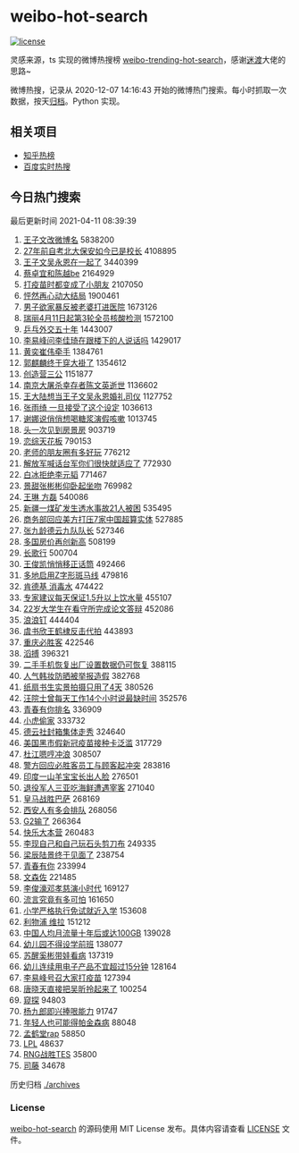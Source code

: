 # weibo-hot-search

[![license](https://img.shields.io/github/license/Arrackisarookie/weibo-hot-search)](https://github.com/Arrackisarookie/weibo-hot-search/blob/master/LICENSE)

灵感来源，ts 实现的微博热搜榜 [weibo-trending-hot-search](https://github.com/justjavac/weibo-trending-hot-search)，感谢[迷渡](https://github.com/justjavac)大佬的思路~

微博热搜，记录从 2020-12-07 14:16:43 开始的微博热门搜索。每小时抓取一次数据，按天[归档](./archives)。Python 实现。

## 相关项目
+ [知乎热榜](https://github.com/Arrackisarookie/zhihu-top-search)
+ [百度实时热搜](https://github.com/Arrackisarookie/baidu-hot-search)

## 今日热门搜索

<!-- Rank Begin -->

最后更新时间 2021-04-11 08:39:39

1. [王子文改微博名](https://s.weibo.com/weibo?q=%23%E7%8E%8B%E5%AD%90%E6%96%87%E6%94%B9%E5%BE%AE%E5%8D%9A%E5%90%8D%23&Refer=top) 5838200
1. [27年前自考北大保安如今已是校长](https://s.weibo.com/weibo?q=%2327%E5%B9%B4%E5%89%8D%E8%87%AA%E8%80%83%E5%8C%97%E5%A4%A7%E4%BF%9D%E5%AE%89%E5%A6%82%E4%BB%8A%E5%B7%B2%E6%98%AF%E6%A0%A1%E9%95%BF%23&Refer=top) 4108895
1. [王子文吴永恩在一起了](https://s.weibo.com/weibo?q=%23%E7%8E%8B%E5%AD%90%E6%96%87%E5%90%B4%E6%B0%B8%E6%81%A9%E5%9C%A8%E4%B8%80%E8%B5%B7%E4%BA%86%23&Refer=top) 3440399
1. [蔡卓宜和陈越be](https://s.weibo.com/weibo?q=%23%E8%94%A1%E5%8D%93%E5%AE%9C%E5%92%8C%E9%99%88%E8%B6%8Abe%23&Refer=top) 2164929
1. [打疫苗时都变成了小朋友](https://s.weibo.com/weibo?q=%23%E6%89%93%E7%96%AB%E8%8B%97%E6%97%B6%E9%83%BD%E5%8F%98%E6%88%90%E4%BA%86%E5%B0%8F%E6%9C%8B%E5%8F%8B%23&Refer=top) 2107050
1. [怦然再心动大结局](https://s.weibo.com/weibo?q=%E6%80%A6%E7%84%B6%E5%86%8D%E5%BF%83%E5%8A%A8%E5%A4%A7%E7%BB%93%E5%B1%80&Refer=top) 1900461
1. [男子欲家暴反被老婆打进医院](https://s.weibo.com/weibo?q=%23%E7%94%B7%E5%AD%90%E6%AC%B2%E5%AE%B6%E6%9A%B4%E5%8F%8D%E8%A2%AB%E8%80%81%E5%A9%86%E6%89%93%E8%BF%9B%E5%8C%BB%E9%99%A2%23&Refer=top) 1673126
1. [瑞丽4月11日起第3轮全员核酸检测](https://s.weibo.com/weibo?q=%23%E7%91%9E%E4%B8%BD4%E6%9C%8811%E6%97%A5%E8%B5%B7%E7%AC%AC3%E8%BD%AE%E5%85%A8%E5%91%98%E6%A0%B8%E9%85%B8%E6%A3%80%E6%B5%8B%23&Refer=top) 1572100
1. [乒乓外交五十年](https://s.weibo.com/weibo?q=%23%E4%B9%92%E4%B9%93%E5%A4%96%E4%BA%A4%E4%BA%94%E5%8D%81%E5%B9%B4%23&Refer=top) 1443007
1. [李易峰问李佳琦在跟楼下的人说话吗](https://s.weibo.com/weibo?q=%23%E6%9D%8E%E6%98%93%E5%B3%B0%E9%97%AE%E6%9D%8E%E4%BD%B3%E7%90%A6%E5%9C%A8%E8%B7%9F%E6%A5%BC%E4%B8%8B%E7%9A%84%E4%BA%BA%E8%AF%B4%E8%AF%9D%E5%90%97%23&Refer=top) 1429017
1. [黄奕崔伟牵手](https://s.weibo.com/weibo?q=%E9%BB%84%E5%A5%95%E5%B4%94%E4%BC%9F%E7%89%B5%E6%89%8B&Refer=top) 1384761
1. [郭麒麟终于穿大褂了](https://s.weibo.com/weibo?q=%23%E9%83%AD%E9%BA%92%E9%BA%9F%E7%BB%88%E4%BA%8E%E7%A9%BF%E5%A4%A7%E8%A4%82%E4%BA%86%23&Refer=top) 1354612
1. [创造营三公](https://s.weibo.com/weibo?q=%E5%88%9B%E9%80%A0%E8%90%A5%E4%B8%89%E5%85%AC&Refer=top) 1151877
1. [南京大屠杀幸存者陈文英逝世](https://s.weibo.com/weibo?q=%23%E5%8D%97%E4%BA%AC%E5%A4%A7%E5%B1%A0%E6%9D%80%E5%B9%B8%E5%AD%98%E8%80%85%E9%99%88%E6%96%87%E8%8B%B1%E9%80%9D%E4%B8%96%23&Refer=top) 1136602
1. [王大陆想当王子文吴永恩婚礼司仪](https://s.weibo.com/weibo?q=%E7%8E%8B%E5%A4%A7%E9%99%86%E6%83%B3%E5%BD%93%E7%8E%8B%E5%AD%90%E6%96%87%E5%90%B4%E6%B0%B8%E6%81%A9%E5%A9%9A%E7%A4%BC%E5%8F%B8%E4%BB%AA&Refer=top) 1127752
1. [张雨绮 一旦接受了这个设定](https://s.weibo.com/weibo?q=%E5%BC%A0%E9%9B%A8%E7%BB%AE%20%E4%B8%80%E6%97%A6%E6%8E%A5%E5%8F%97%E4%BA%86%E8%BF%99%E4%B8%AA%E8%AE%BE%E5%AE%9A&Refer=top) 1036613
1. [谢娜说俏俏想喝糖浆演假咳嗽](https://s.weibo.com/weibo?q=%23%E8%B0%A2%E5%A8%9C%E8%AF%B4%E4%BF%8F%E4%BF%8F%E6%83%B3%E5%96%9D%E7%B3%96%E6%B5%86%E6%BC%94%E5%81%87%E5%92%B3%E5%97%BD%23&Refer=top) 1013745
1. [头一次见到房景房](https://s.weibo.com/weibo?q=%23%E5%A4%B4%E4%B8%80%E6%AC%A1%E8%A7%81%E5%88%B0%E6%88%BF%E6%99%AF%E6%88%BF%23&Refer=top) 903719
1. [恋综天花板](https://s.weibo.com/weibo?q=%E6%81%8B%E7%BB%BC%E5%A4%A9%E8%8A%B1%E6%9D%BF&Refer=top) 790153
1. [老师的朋友圈有多好玩](https://s.weibo.com/weibo?q=%23%E8%80%81%E5%B8%88%E7%9A%84%E6%9C%8B%E5%8F%8B%E5%9C%88%E6%9C%89%E5%A4%9A%E5%A5%BD%E7%8E%A9%23&Refer=top) 776212
1. [解放军喊话台军你们很快就适应了](https://s.weibo.com/weibo?q=%23%E8%A7%A3%E6%94%BE%E5%86%9B%E5%96%8A%E8%AF%9D%E5%8F%B0%E5%86%9B%E4%BD%A0%E4%BB%AC%E5%BE%88%E5%BF%AB%E5%B0%B1%E9%80%82%E5%BA%94%E4%BA%86%23&Refer=top) 772930
1. [白冰拒绝李元韬](https://s.weibo.com/weibo?q=%E7%99%BD%E5%86%B0%E6%8B%92%E7%BB%9D%E6%9D%8E%E5%85%83%E9%9F%AC&Refer=top) 771467
1. [景甜张彬彬仰卧起坐吻](https://s.weibo.com/weibo?q=%23%E6%99%AF%E7%94%9C%E5%BC%A0%E5%BD%AC%E5%BD%AC%E4%BB%B0%E5%8D%A7%E8%B5%B7%E5%9D%90%E5%90%BB%23&Refer=top) 769982
1. [王琳 方磊](https://s.weibo.com/weibo?q=%E7%8E%8B%E7%90%B3%20%E6%96%B9%E7%A3%8A&Refer=top) 540086
1. [新疆一煤矿发生透水事故21人被困](https://s.weibo.com/weibo?q=%E6%96%B0%E7%96%86%E4%B8%80%E7%85%A4%E7%9F%BF%E5%8F%91%E7%94%9F%E9%80%8F%E6%B0%B4%E4%BA%8B%E6%95%8521%E4%BA%BA%E8%A2%AB%E5%9B%B0&Refer=top) 535495
1. [商务部回应美方打压7家中国超算实体](https://s.weibo.com/weibo?q=%E5%95%86%E5%8A%A1%E9%83%A8%E5%9B%9E%E5%BA%94%E7%BE%8E%E6%96%B9%E6%89%93%E5%8E%8B7%E5%AE%B6%E4%B8%AD%E5%9B%BD%E8%B6%85%E7%AE%97%E5%AE%9E%E4%BD%93&Refer=top) 527885
1. [张九龄德云九队队长](https://s.weibo.com/weibo?q=%23%E5%BC%A0%E4%B9%9D%E9%BE%84%E5%BE%B7%E4%BA%91%E4%B9%9D%E9%98%9F%E9%98%9F%E9%95%BF%23&Refer=top) 527346
1. [多国房价再创新高](https://s.weibo.com/weibo?q=%23%E5%A4%9A%E5%9B%BD%E6%88%BF%E4%BB%B7%E5%86%8D%E5%88%9B%E6%96%B0%E9%AB%98%23&Refer=top) 508199
1. [长歌行](https://s.weibo.com/weibo?q=%E9%95%BF%E6%AD%8C%E8%A1%8C&Refer=top) 500704
1. [王俊凯悄悄移正话筒](https://s.weibo.com/weibo?q=%23%E7%8E%8B%E4%BF%8A%E5%87%AF%E6%82%84%E6%82%84%E7%A7%BB%E6%AD%A3%E8%AF%9D%E7%AD%92%23&Refer=top) 492466
1. [多地启用Z字形斑马线](https://s.weibo.com/weibo?q=%23%E5%A4%9A%E5%9C%B0%E5%90%AF%E7%94%A8Z%E5%AD%97%E5%BD%A2%E6%96%91%E9%A9%AC%E7%BA%BF%23&Refer=top) 479816
1. [肯德基 消毒水](https://s.weibo.com/weibo?q=%E8%82%AF%E5%BE%B7%E5%9F%BA%20%E6%B6%88%E6%AF%92%E6%B0%B4&Refer=top) 474422
1. [专家建议每天保证1.5升以上饮水量](https://s.weibo.com/weibo?q=%23%E4%B8%93%E5%AE%B6%E5%BB%BA%E8%AE%AE%E6%AF%8F%E5%A4%A9%E4%BF%9D%E8%AF%811.5%E5%8D%87%E4%BB%A5%E4%B8%8A%E9%A5%AE%E6%B0%B4%E9%87%8F%23&Refer=top) 455107
1. [22岁大学生在看守所完成论文答辩](https://s.weibo.com/weibo?q=%2322%E5%B2%81%E5%A4%A7%E5%AD%A6%E7%94%9F%E5%9C%A8%E7%9C%8B%E5%AE%88%E6%89%80%E5%AE%8C%E6%88%90%E8%AE%BA%E6%96%87%E7%AD%94%E8%BE%A9%23&Refer=top) 452086
1. [浪浪钉](https://s.weibo.com/weibo?q=%23%E6%B5%AA%E6%B5%AA%E9%92%89%23&Refer=top) 444404
1. [虞书欣王鹤棣反击代拍](https://s.weibo.com/weibo?q=%E8%99%9E%E4%B9%A6%E6%AC%A3%E7%8E%8B%E9%B9%A4%E6%A3%A3%E5%8F%8D%E5%87%BB%E4%BB%A3%E6%8B%8D&Refer=top) 443893
1. [重庆必胜客](https://s.weibo.com/weibo?q=%E9%87%8D%E5%BA%86%E5%BF%85%E8%83%9C%E5%AE%A2&Refer=top) 422546
1. [滔搏](https://s.weibo.com/weibo?q=%E6%BB%94%E6%90%8F&Refer=top) 396321
1. [二手手机恢复出厂设置数据仍可恢复](https://s.weibo.com/weibo?q=%23%E4%BA%8C%E6%89%8B%E6%89%8B%E6%9C%BA%E6%81%A2%E5%A4%8D%E5%87%BA%E5%8E%82%E8%AE%BE%E7%BD%AE%E6%95%B0%E6%8D%AE%E4%BB%8D%E5%8F%AF%E6%81%A2%E5%A4%8D%23&Refer=top) 388115
1. [人气韩妆防晒被举报造假](https://s.weibo.com/weibo?q=%23%E4%BA%BA%E6%B0%94%E9%9F%A9%E5%A6%86%E9%98%B2%E6%99%92%E8%A2%AB%E4%B8%BE%E6%8A%A5%E9%80%A0%E5%81%87%23&Refer=top) 382768
1. [纸扇书生实景拍摄只用了4天](https://s.weibo.com/weibo?q=%23%E7%BA%B8%E6%89%87%E4%B9%A6%E7%94%9F%E5%AE%9E%E6%99%AF%E6%8B%8D%E6%91%84%E5%8F%AA%E7%94%A8%E4%BA%864%E5%A4%A9%23&Refer=top) 380526
1. [汪院士曾每天工作14个小时说最缺时间](https://s.weibo.com/weibo?q=%23%E6%B1%AA%E9%99%A2%E5%A3%AB%E6%9B%BE%E6%AF%8F%E5%A4%A9%E5%B7%A5%E4%BD%9C14%E4%B8%AA%E5%B0%8F%E6%97%B6%E8%AF%B4%E6%9C%80%E7%BC%BA%E6%97%B6%E9%97%B4%23&Refer=top) 352576
1. [青春有你排名](https://s.weibo.com/weibo?q=%23%E9%9D%92%E6%98%A5%E6%9C%89%E4%BD%A0%E6%8E%92%E5%90%8D%23&Refer=top) 336909
1. [小虎偷家](https://s.weibo.com/weibo?q=%E5%B0%8F%E8%99%8E%E5%81%B7%E5%AE%B6&Refer=top) 333732
1. [德云社封箱集体走秀](https://s.weibo.com/weibo?q=%23%E5%BE%B7%E4%BA%91%E7%A4%BE%E5%B0%81%E7%AE%B1%E9%9B%86%E4%BD%93%E8%B5%B0%E7%A7%80%23&Refer=top) 324640
1. [美国黑市假新冠疫苗接种卡泛滥](https://s.weibo.com/weibo?q=%23%E7%BE%8E%E5%9B%BD%E9%BB%91%E5%B8%82%E5%81%87%E6%96%B0%E5%86%A0%E7%96%AB%E8%8B%97%E6%8E%A5%E7%A7%8D%E5%8D%A1%E6%B3%9B%E6%BB%A5%23&Refer=top) 317729
1. [杜江嗯哼冲浪](https://s.weibo.com/weibo?q=%E6%9D%9C%E6%B1%9F%E5%97%AF%E5%93%BC%E5%86%B2%E6%B5%AA&Refer=top) 308507
1. [警方回应必胜客员工与顾客起冲突](https://s.weibo.com/weibo?q=%E8%AD%A6%E6%96%B9%E5%9B%9E%E5%BA%94%E5%BF%85%E8%83%9C%E5%AE%A2%E5%91%98%E5%B7%A5%E4%B8%8E%E9%A1%BE%E5%AE%A2%E8%B5%B7%E5%86%B2%E7%AA%81&Refer=top) 283816
1. [印度一山羊宝宝长出人脸](https://s.weibo.com/weibo?q=%23%E5%8D%B0%E5%BA%A6%E4%B8%80%E5%B1%B1%E7%BE%8A%E5%AE%9D%E5%AE%9D%E9%95%BF%E5%87%BA%E4%BA%BA%E8%84%B8%23&Refer=top) 276501
1. [退役军人三亚吃海鲜遭遇宰客](https://s.weibo.com/weibo?q=%23%E9%80%80%E5%BD%B9%E5%86%9B%E4%BA%BA%E4%B8%89%E4%BA%9A%E5%90%83%E6%B5%B7%E9%B2%9C%E9%81%AD%E9%81%87%E5%AE%B0%E5%AE%A2%23&Refer=top) 271040
1. [皇马战胜巴萨](https://s.weibo.com/weibo?q=%E7%9A%87%E9%A9%AC%E6%88%98%E8%83%9C%E5%B7%B4%E8%90%A8&Refer=top) 268169
1. [西安人有多会排队](https://s.weibo.com/weibo?q=%23%E8%A5%BF%E5%AE%89%E4%BA%BA%E6%9C%89%E5%A4%9A%E4%BC%9A%E6%8E%92%E9%98%9F%23&Refer=top) 268056
1. [G2输了](https://s.weibo.com/weibo?q=G2%E8%BE%93%E4%BA%86&Refer=top) 266364
1. [快乐大本营](https://s.weibo.com/weibo?q=%E5%BF%AB%E4%B9%90%E5%A4%A7%E6%9C%AC%E8%90%A5&Refer=top) 260483
1. [李现自己和自己玩石头剪刀布](https://s.weibo.com/weibo?q=%23%E6%9D%8E%E7%8E%B0%E8%87%AA%E5%B7%B1%E5%92%8C%E8%87%AA%E5%B7%B1%E7%8E%A9%E7%9F%B3%E5%A4%B4%E5%89%AA%E5%88%80%E5%B8%83%23&Refer=top) 249335
1. [梁辰陆景终于见面了](https://s.weibo.com/weibo?q=%23%E6%A2%81%E8%BE%B0%E9%99%86%E6%99%AF%E7%BB%88%E4%BA%8E%E8%A7%81%E9%9D%A2%E4%BA%86%23&Refer=top) 238754
1. [青春有你](https://s.weibo.com/weibo?q=%E9%9D%92%E6%98%A5%E6%9C%89%E4%BD%A0&Refer=top) 233994
1. [文森佐](https://s.weibo.com/weibo?q=%E6%96%87%E6%A3%AE%E4%BD%90&Refer=top) 221485
1. [李俊濠邓孝慈演小时代](https://s.weibo.com/weibo?q=%E6%9D%8E%E4%BF%8A%E6%BF%A0%E9%82%93%E5%AD%9D%E6%85%88%E6%BC%94%E5%B0%8F%E6%97%B6%E4%BB%A3&Refer=top) 169127
1. [流言究竟有多可怕](https://s.weibo.com/weibo?q=%23%E6%B5%81%E8%A8%80%E7%A9%B6%E7%AB%9F%E6%9C%89%E5%A4%9A%E5%8F%AF%E6%80%95%23&Refer=top) 161650
1. [小学严格执行免试就近入学](https://s.weibo.com/weibo?q=%23%E5%B0%8F%E5%AD%A6%E4%B8%A5%E6%A0%BC%E6%89%A7%E8%A1%8C%E5%85%8D%E8%AF%95%E5%B0%B1%E8%BF%91%E5%85%A5%E5%AD%A6%23&Refer=top) 153608
1. [利物浦 维拉](https://s.weibo.com/weibo?q=%E5%88%A9%E7%89%A9%E6%B5%A6%20%E7%BB%B4%E6%8B%89&Refer=top) 151212
1. [中国人均月流量十年后或达100GB](https://s.weibo.com/weibo?q=%23%E4%B8%AD%E5%9B%BD%E4%BA%BA%E5%9D%87%E6%9C%88%E6%B5%81%E9%87%8F%E5%8D%81%E5%B9%B4%E5%90%8E%E6%88%96%E8%BE%BE100GB%23&Refer=top) 139028
1. [幼儿园不得设学前班](https://s.weibo.com/weibo?q=%23%E5%B9%BC%E5%84%BF%E5%9B%AD%E4%B8%8D%E5%BE%97%E8%AE%BE%E5%AD%A6%E5%89%8D%E7%8F%AD%23&Refer=top) 138077
1. [苏醒奚彬带娃看病](https://s.weibo.com/weibo?q=%23%E8%8B%8F%E9%86%92%E5%A5%9A%E5%BD%AC%E5%B8%A6%E5%A8%83%E7%9C%8B%E7%97%85%23&Refer=top) 137319
1. [幼儿连续用电子产品不宜超过15分钟](https://s.weibo.com/weibo?q=%23%E5%B9%BC%E5%84%BF%E8%BF%9E%E7%BB%AD%E7%94%A8%E7%94%B5%E5%AD%90%E4%BA%A7%E5%93%81%E4%B8%8D%E5%AE%9C%E8%B6%85%E8%BF%8715%E5%88%86%E9%92%9F%23&Refer=top) 128164
1. [李易峰号召大家打疫苗](https://s.weibo.com/weibo?q=%23%E6%9D%8E%E6%98%93%E5%B3%B0%E5%8F%B7%E5%8F%AC%E5%A4%A7%E5%AE%B6%E6%89%93%E7%96%AB%E8%8B%97%23&Refer=top) 127394
1. [唐晓天直接把吴昕拎起来了](https://s.weibo.com/weibo?q=%E5%94%90%E6%99%93%E5%A4%A9%E7%9B%B4%E6%8E%A5%E6%8A%8A%E5%90%B4%E6%98%95%E6%8B%8E%E8%B5%B7%E6%9D%A5%E4%BA%86&Refer=top) 100254
1. [窥探](https://s.weibo.com/weibo?q=%E7%AA%A5%E6%8E%A2&Refer=top) 94803
1. [杨九郎即兴捧哏能力](https://s.weibo.com/weibo?q=%23%E6%9D%A8%E4%B9%9D%E9%83%8E%E5%8D%B3%E5%85%B4%E6%8D%A7%E5%93%8F%E8%83%BD%E5%8A%9B%23&Refer=top) 91747
1. [年轻人也可能得帕金森病](https://s.weibo.com/weibo?q=%23%E5%B9%B4%E8%BD%BB%E4%BA%BA%E4%B9%9F%E5%8F%AF%E8%83%BD%E5%BE%97%E5%B8%95%E9%87%91%E6%A3%AE%E7%97%85%23&Refer=top) 88048
1. [孟鹤堂rap](https://s.weibo.com/weibo?q=%E5%AD%9F%E9%B9%A4%E5%A0%82rap&Refer=top) 58850
1. [LPL](https://s.weibo.com/weibo?q=LPL&Refer=top) 48637
1. [RNG战胜TES](https://s.weibo.com/weibo?q=%23RNG%E6%88%98%E8%83%9CTES%23&Refer=top) 35800
1. [司藤](https://s.weibo.com/weibo?q=%E5%8F%B8%E8%97%A4&Refer=top) 34678
<!-- Rank End -->

历史归档 [./archives](./archives)

### License

[weibo-hot-search](https://github.com/Arrackisarookie/weibo-hot-search) 的源码使用 MIT License 发布。具体内容请查看 [LICENSE](./LICENSE) 文件。
